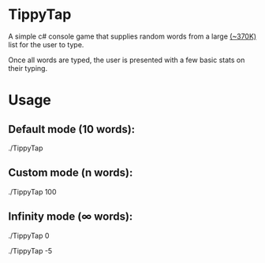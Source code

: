# TippyTap
A simple c# console game that supplies random words from a large [(~370K)](https://github.com/dwyl/english-words/blob/master/words_dictionary.json) list for the user to type.

Once all words are typed, the user is presented with a few basic stats on their typing.

# Usage
## Default mode (10 words):
./TippyTap

## Custom mode (n words):
./TippyTap 100

## Infinity mode (∞ words):
./TippyTap 0

./TippyTap -5

